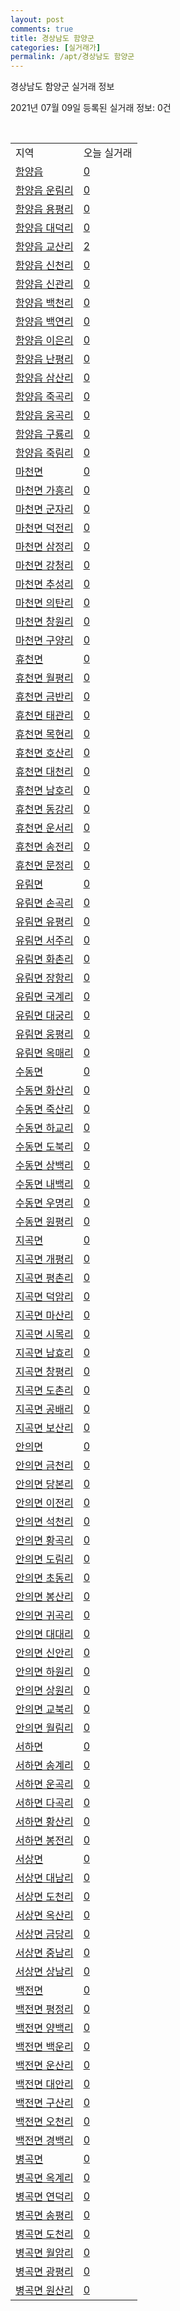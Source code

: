 ```yaml
---
layout: post
comments: true
title: 경상남도 함양군
categories: [실거래가]
permalink: /apt/경상남도 함양군
---
```


경상남도 함양군 실거래 정보

2021년 07월 09일 등록된 실거래 정보: 0건

<script type="text/javascript">
  google.charts.load('current', {'packages':['corechart']});
  google.charts.setOnLoadCallback(drawChart);

  function drawChart() {
    var data = google.visualization.arrayToDataTable([['거래일', '매매', '전월세', '전매'], ['20-07', 12, 2, 0], ['20-08', 10, 7, 0], ['20-09', 9, 1, 0], ['20-10', 11, 5, 0], ['20-11', 16, 5, 0], ['20-12', 11, 4, 0], ['21-01', 17, 3, 0], ['21-02', 12, 6, 0], ['21-03', 15, 5, 0], ['21-04', 12, 7, 0], ['21-05', 16, 2, 0], ['21-06', 8, 3, 0], ['21-07', 1, 0, 0]]);

    var options = {
      title: '최근 유형별 거래량 추이',
      legend: { position: 'bottom' }
    };

    var chart = new google.visualization.LineChart(document.getElementById('columnchart_material'));
    chart.draw(data, (options));
  }
</script>

<div id="columnchart_material" style="width: 95%; margin-left: -35px"></div>
<br>
<table class="sortable">
  <tr>
    <td>지역</td>
    <td>오늘 실거래</td>
  </tr>

  
  <tr class="item">
    <td><a href="경상남도 함양군 함양읍">함양읍</a></td>
    <td><a href="경상남도 함양군 함양읍">0</a></td>
  </tr>
    

  <tr class="item">
    <td><a href="경상남도 함양군 함양읍 운림리">함양읍 운림리</a></td>
    <td><a href="경상남도 함양군 함양읍 운림리">0</a></td>
  </tr>
    

  <tr class="item">
    <td><a href="경상남도 함양군 함양읍 용평리">함양읍 용평리</a></td>
    <td><a href="경상남도 함양군 함양읍 용평리">0</a></td>
  </tr>
    

  <tr class="item">
    <td><a href="경상남도 함양군 함양읍 대덕리">함양읍 대덕리</a></td>
    <td><a href="경상남도 함양군 함양읍 대덕리">0</a></td>
  </tr>
    

  <tr class="item">
    <td><a href="경상남도 함양군 함양읍 교산리">함양읍 교산리</a></td>
    <td><a href="경상남도 함양군 함양읍 교산리">2</a></td>
  </tr>
    

  <tr class="item">
    <td><a href="경상남도 함양군 함양읍 신천리">함양읍 신천리</a></td>
    <td><a href="경상남도 함양군 함양읍 신천리">0</a></td>
  </tr>
    

  <tr class="item">
    <td><a href="경상남도 함양군 함양읍 신관리">함양읍 신관리</a></td>
    <td><a href="경상남도 함양군 함양읍 신관리">0</a></td>
  </tr>
    

  <tr class="item">
    <td><a href="경상남도 함양군 함양읍 백천리">함양읍 백천리</a></td>
    <td><a href="경상남도 함양군 함양읍 백천리">0</a></td>
  </tr>
    

  <tr class="item">
    <td><a href="경상남도 함양군 함양읍 백연리">함양읍 백연리</a></td>
    <td><a href="경상남도 함양군 함양읍 백연리">0</a></td>
  </tr>
    

  <tr class="item">
    <td><a href="경상남도 함양군 함양읍 이은리">함양읍 이은리</a></td>
    <td><a href="경상남도 함양군 함양읍 이은리">0</a></td>
  </tr>
    

  <tr class="item">
    <td><a href="경상남도 함양군 함양읍 난평리">함양읍 난평리</a></td>
    <td><a href="경상남도 함양군 함양읍 난평리">0</a></td>
  </tr>
    

  <tr class="item">
    <td><a href="경상남도 함양군 함양읍 삼산리">함양읍 삼산리</a></td>
    <td><a href="경상남도 함양군 함양읍 삼산리">0</a></td>
  </tr>
    

  <tr class="item">
    <td><a href="경상남도 함양군 함양읍 죽곡리">함양읍 죽곡리</a></td>
    <td><a href="경상남도 함양군 함양읍 죽곡리">0</a></td>
  </tr>
    

  <tr class="item">
    <td><a href="경상남도 함양군 함양읍 웅곡리">함양읍 웅곡리</a></td>
    <td><a href="경상남도 함양군 함양읍 웅곡리">0</a></td>
  </tr>
    

  <tr class="item">
    <td><a href="경상남도 함양군 함양읍 구룡리">함양읍 구룡리</a></td>
    <td><a href="경상남도 함양군 함양읍 구룡리">0</a></td>
  </tr>
    

  <tr class="item">
    <td><a href="경상남도 함양군 함양읍 죽림리">함양읍 죽림리</a></td>
    <td><a href="경상남도 함양군 함양읍 죽림리">0</a></td>
  </tr>
    

  <tr class="item">
    <td><a href="경상남도 함양군 마천면">마천면</a></td>
    <td><a href="경상남도 함양군 마천면">0</a></td>
  </tr>
    

  <tr class="item">
    <td><a href="경상남도 함양군 마천면 가흥리">마천면 가흥리</a></td>
    <td><a href="경상남도 함양군 마천면 가흥리">0</a></td>
  </tr>
    

  <tr class="item">
    <td><a href="경상남도 함양군 마천면 군자리">마천면 군자리</a></td>
    <td><a href="경상남도 함양군 마천면 군자리">0</a></td>
  </tr>
    

  <tr class="item">
    <td><a href="경상남도 함양군 마천면 덕전리">마천면 덕전리</a></td>
    <td><a href="경상남도 함양군 마천면 덕전리">0</a></td>
  </tr>
    

  <tr class="item">
    <td><a href="경상남도 함양군 마천면 삼정리">마천면 삼정리</a></td>
    <td><a href="경상남도 함양군 마천면 삼정리">0</a></td>
  </tr>
    

  <tr class="item">
    <td><a href="경상남도 함양군 마천면 강청리">마천면 강청리</a></td>
    <td><a href="경상남도 함양군 마천면 강청리">0</a></td>
  </tr>
    

  <tr class="item">
    <td><a href="경상남도 함양군 마천면 추성리">마천면 추성리</a></td>
    <td><a href="경상남도 함양군 마천면 추성리">0</a></td>
  </tr>
    

  <tr class="item">
    <td><a href="경상남도 함양군 마천면 의탄리">마천면 의탄리</a></td>
    <td><a href="경상남도 함양군 마천면 의탄리">0</a></td>
  </tr>
    

  <tr class="item">
    <td><a href="경상남도 함양군 마천면 창원리">마천면 창원리</a></td>
    <td><a href="경상남도 함양군 마천면 창원리">0</a></td>
  </tr>
    

  <tr class="item">
    <td><a href="경상남도 함양군 마천면 구양리">마천면 구양리</a></td>
    <td><a href="경상남도 함양군 마천면 구양리">0</a></td>
  </tr>
    

  <tr class="item">
    <td><a href="경상남도 함양군 휴천면">휴천면</a></td>
    <td><a href="경상남도 함양군 휴천면">0</a></td>
  </tr>
    

  <tr class="item">
    <td><a href="경상남도 함양군 휴천면 월평리">휴천면 월평리</a></td>
    <td><a href="경상남도 함양군 휴천면 월평리">0</a></td>
  </tr>
    

  <tr class="item">
    <td><a href="경상남도 함양군 휴천면 금반리">휴천면 금반리</a></td>
    <td><a href="경상남도 함양군 휴천면 금반리">0</a></td>
  </tr>
    

  <tr class="item">
    <td><a href="경상남도 함양군 휴천면 태관리">휴천면 태관리</a></td>
    <td><a href="경상남도 함양군 휴천면 태관리">0</a></td>
  </tr>
    

  <tr class="item">
    <td><a href="경상남도 함양군 휴천면 목현리">휴천면 목현리</a></td>
    <td><a href="경상남도 함양군 휴천면 목현리">0</a></td>
  </tr>
    

  <tr class="item">
    <td><a href="경상남도 함양군 휴천면 호산리">휴천면 호산리</a></td>
    <td><a href="경상남도 함양군 휴천면 호산리">0</a></td>
  </tr>
    

  <tr class="item">
    <td><a href="경상남도 함양군 휴천면 대천리">휴천면 대천리</a></td>
    <td><a href="경상남도 함양군 휴천면 대천리">0</a></td>
  </tr>
    

  <tr class="item">
    <td><a href="경상남도 함양군 휴천면 남호리">휴천면 남호리</a></td>
    <td><a href="경상남도 함양군 휴천면 남호리">0</a></td>
  </tr>
    

  <tr class="item">
    <td><a href="경상남도 함양군 휴천면 동강리">휴천면 동강리</a></td>
    <td><a href="경상남도 함양군 휴천면 동강리">0</a></td>
  </tr>
    

  <tr class="item">
    <td><a href="경상남도 함양군 휴천면 운서리">휴천면 운서리</a></td>
    <td><a href="경상남도 함양군 휴천면 운서리">0</a></td>
  </tr>
    

  <tr class="item">
    <td><a href="경상남도 함양군 휴천면 송전리">휴천면 송전리</a></td>
    <td><a href="경상남도 함양군 휴천면 송전리">0</a></td>
  </tr>
    

  <tr class="item">
    <td><a href="경상남도 함양군 휴천면 문정리">휴천면 문정리</a></td>
    <td><a href="경상남도 함양군 휴천면 문정리">0</a></td>
  </tr>
    

  <tr class="item">
    <td><a href="경상남도 함양군 유림면">유림면</a></td>
    <td><a href="경상남도 함양군 유림면">0</a></td>
  </tr>
    

  <tr class="item">
    <td><a href="경상남도 함양군 유림면 손곡리">유림면 손곡리</a></td>
    <td><a href="경상남도 함양군 유림면 손곡리">0</a></td>
  </tr>
    

  <tr class="item">
    <td><a href="경상남도 함양군 유림면 유평리">유림면 유평리</a></td>
    <td><a href="경상남도 함양군 유림면 유평리">0</a></td>
  </tr>
    

  <tr class="item">
    <td><a href="경상남도 함양군 유림면 서주리">유림면 서주리</a></td>
    <td><a href="경상남도 함양군 유림면 서주리">0</a></td>
  </tr>
    

  <tr class="item">
    <td><a href="경상남도 함양군 유림면 화촌리">유림면 화촌리</a></td>
    <td><a href="경상남도 함양군 유림면 화촌리">0</a></td>
  </tr>
    

  <tr class="item">
    <td><a href="경상남도 함양군 유림면 장항리">유림면 장항리</a></td>
    <td><a href="경상남도 함양군 유림면 장항리">0</a></td>
  </tr>
    

  <tr class="item">
    <td><a href="경상남도 함양군 유림면 국계리">유림면 국계리</a></td>
    <td><a href="경상남도 함양군 유림면 국계리">0</a></td>
  </tr>
    

  <tr class="item">
    <td><a href="경상남도 함양군 유림면 대궁리">유림면 대궁리</a></td>
    <td><a href="경상남도 함양군 유림면 대궁리">0</a></td>
  </tr>
    

  <tr class="item">
    <td><a href="경상남도 함양군 유림면 웅평리">유림면 웅평리</a></td>
    <td><a href="경상남도 함양군 유림면 웅평리">0</a></td>
  </tr>
    

  <tr class="item">
    <td><a href="경상남도 함양군 유림면 옥매리">유림면 옥매리</a></td>
    <td><a href="경상남도 함양군 유림면 옥매리">0</a></td>
  </tr>
    

  <tr class="item">
    <td><a href="경상남도 함양군 수동면">수동면</a></td>
    <td><a href="경상남도 함양군 수동면">0</a></td>
  </tr>
    

  <tr class="item">
    <td><a href="경상남도 함양군 수동면 화산리">수동면 화산리</a></td>
    <td><a href="경상남도 함양군 수동면 화산리">0</a></td>
  </tr>
    

  <tr class="item">
    <td><a href="경상남도 함양군 수동면 죽산리">수동면 죽산리</a></td>
    <td><a href="경상남도 함양군 수동면 죽산리">0</a></td>
  </tr>
    

  <tr class="item">
    <td><a href="경상남도 함양군 수동면 하교리">수동면 하교리</a></td>
    <td><a href="경상남도 함양군 수동면 하교리">0</a></td>
  </tr>
    

  <tr class="item">
    <td><a href="경상남도 함양군 수동면 도북리">수동면 도북리</a></td>
    <td><a href="경상남도 함양군 수동면 도북리">0</a></td>
  </tr>
    

  <tr class="item">
    <td><a href="경상남도 함양군 수동면 상백리">수동면 상백리</a></td>
    <td><a href="경상남도 함양군 수동면 상백리">0</a></td>
  </tr>
    

  <tr class="item">
    <td><a href="경상남도 함양군 수동면 내백리">수동면 내백리</a></td>
    <td><a href="경상남도 함양군 수동면 내백리">0</a></td>
  </tr>
    

  <tr class="item">
    <td><a href="경상남도 함양군 수동면 우명리">수동면 우명리</a></td>
    <td><a href="경상남도 함양군 수동면 우명리">0</a></td>
  </tr>
    

  <tr class="item">
    <td><a href="경상남도 함양군 수동면 원평리">수동면 원평리</a></td>
    <td><a href="경상남도 함양군 수동면 원평리">0</a></td>
  </tr>
    

  <tr class="item">
    <td><a href="경상남도 함양군 지곡면">지곡면</a></td>
    <td><a href="경상남도 함양군 지곡면">0</a></td>
  </tr>
    

  <tr class="item">
    <td><a href="경상남도 함양군 지곡면 개평리">지곡면 개평리</a></td>
    <td><a href="경상남도 함양군 지곡면 개평리">0</a></td>
  </tr>
    

  <tr class="item">
    <td><a href="경상남도 함양군 지곡면 평촌리">지곡면 평촌리</a></td>
    <td><a href="경상남도 함양군 지곡면 평촌리">0</a></td>
  </tr>
    

  <tr class="item">
    <td><a href="경상남도 함양군 지곡면 덕암리">지곡면 덕암리</a></td>
    <td><a href="경상남도 함양군 지곡면 덕암리">0</a></td>
  </tr>
    

  <tr class="item">
    <td><a href="경상남도 함양군 지곡면 마산리">지곡면 마산리</a></td>
    <td><a href="경상남도 함양군 지곡면 마산리">0</a></td>
  </tr>
    

  <tr class="item">
    <td><a href="경상남도 함양군 지곡면 시목리">지곡면 시목리</a></td>
    <td><a href="경상남도 함양군 지곡면 시목리">0</a></td>
  </tr>
    

  <tr class="item">
    <td><a href="경상남도 함양군 지곡면 남효리">지곡면 남효리</a></td>
    <td><a href="경상남도 함양군 지곡면 남효리">0</a></td>
  </tr>
    

  <tr class="item">
    <td><a href="경상남도 함양군 지곡면 창평리">지곡면 창평리</a></td>
    <td><a href="경상남도 함양군 지곡면 창평리">0</a></td>
  </tr>
    

  <tr class="item">
    <td><a href="경상남도 함양군 지곡면 도촌리">지곡면 도촌리</a></td>
    <td><a href="경상남도 함양군 지곡면 도촌리">0</a></td>
  </tr>
    

  <tr class="item">
    <td><a href="경상남도 함양군 지곡면 공배리">지곡면 공배리</a></td>
    <td><a href="경상남도 함양군 지곡면 공배리">0</a></td>
  </tr>
    

  <tr class="item">
    <td><a href="경상남도 함양군 지곡면 보산리">지곡면 보산리</a></td>
    <td><a href="경상남도 함양군 지곡면 보산리">0</a></td>
  </tr>
    

  <tr class="item">
    <td><a href="경상남도 함양군 안의면">안의면</a></td>
    <td><a href="경상남도 함양군 안의면">0</a></td>
  </tr>
    

  <tr class="item">
    <td><a href="경상남도 함양군 안의면 금천리">안의면 금천리</a></td>
    <td><a href="경상남도 함양군 안의면 금천리">0</a></td>
  </tr>
    

  <tr class="item">
    <td><a href="경상남도 함양군 안의면 당본리">안의면 당본리</a></td>
    <td><a href="경상남도 함양군 안의면 당본리">0</a></td>
  </tr>
    

  <tr class="item">
    <td><a href="경상남도 함양군 안의면 이전리">안의면 이전리</a></td>
    <td><a href="경상남도 함양군 안의면 이전리">0</a></td>
  </tr>
    

  <tr class="item">
    <td><a href="경상남도 함양군 안의면 석천리">안의면 석천리</a></td>
    <td><a href="경상남도 함양군 안의면 석천리">0</a></td>
  </tr>
    

  <tr class="item">
    <td><a href="경상남도 함양군 안의면 황곡리">안의면 황곡리</a></td>
    <td><a href="경상남도 함양군 안의면 황곡리">0</a></td>
  </tr>
    

  <tr class="item">
    <td><a href="경상남도 함양군 안의면 도림리">안의면 도림리</a></td>
    <td><a href="경상남도 함양군 안의면 도림리">0</a></td>
  </tr>
    

  <tr class="item">
    <td><a href="경상남도 함양군 안의면 초동리">안의면 초동리</a></td>
    <td><a href="경상남도 함양군 안의면 초동리">0</a></td>
  </tr>
    

  <tr class="item">
    <td><a href="경상남도 함양군 안의면 봉산리">안의면 봉산리</a></td>
    <td><a href="경상남도 함양군 안의면 봉산리">0</a></td>
  </tr>
    

  <tr class="item">
    <td><a href="경상남도 함양군 안의면 귀곡리">안의면 귀곡리</a></td>
    <td><a href="경상남도 함양군 안의면 귀곡리">0</a></td>
  </tr>
    

  <tr class="item">
    <td><a href="경상남도 함양군 안의면 대대리">안의면 대대리</a></td>
    <td><a href="경상남도 함양군 안의면 대대리">0</a></td>
  </tr>
    

  <tr class="item">
    <td><a href="경상남도 함양군 안의면 신안리">안의면 신안리</a></td>
    <td><a href="경상남도 함양군 안의면 신안리">0</a></td>
  </tr>
    

  <tr class="item">
    <td><a href="경상남도 함양군 안의면 하원리">안의면 하원리</a></td>
    <td><a href="경상남도 함양군 안의면 하원리">0</a></td>
  </tr>
    

  <tr class="item">
    <td><a href="경상남도 함양군 안의면 상원리">안의면 상원리</a></td>
    <td><a href="경상남도 함양군 안의면 상원리">0</a></td>
  </tr>
    

  <tr class="item">
    <td><a href="경상남도 함양군 안의면 교북리">안의면 교북리</a></td>
    <td><a href="경상남도 함양군 안의면 교북리">0</a></td>
  </tr>
    

  <tr class="item">
    <td><a href="경상남도 함양군 안의면 월림리">안의면 월림리</a></td>
    <td><a href="경상남도 함양군 안의면 월림리">0</a></td>
  </tr>
    

  <tr class="item">
    <td><a href="경상남도 함양군 서하면">서하면</a></td>
    <td><a href="경상남도 함양군 서하면">0</a></td>
  </tr>
    

  <tr class="item">
    <td><a href="경상남도 함양군 서하면 송계리">서하면 송계리</a></td>
    <td><a href="경상남도 함양군 서하면 송계리">0</a></td>
  </tr>
    

  <tr class="item">
    <td><a href="경상남도 함양군 서하면 운곡리">서하면 운곡리</a></td>
    <td><a href="경상남도 함양군 서하면 운곡리">0</a></td>
  </tr>
    

  <tr class="item">
    <td><a href="경상남도 함양군 서하면 다곡리">서하면 다곡리</a></td>
    <td><a href="경상남도 함양군 서하면 다곡리">0</a></td>
  </tr>
    

  <tr class="item">
    <td><a href="경상남도 함양군 서하면 황산리">서하면 황산리</a></td>
    <td><a href="경상남도 함양군 서하면 황산리">0</a></td>
  </tr>
    

  <tr class="item">
    <td><a href="경상남도 함양군 서하면 봉전리">서하면 봉전리</a></td>
    <td><a href="경상남도 함양군 서하면 봉전리">0</a></td>
  </tr>
    

  <tr class="item">
    <td><a href="경상남도 함양군 서상면">서상면</a></td>
    <td><a href="경상남도 함양군 서상면">0</a></td>
  </tr>
    

  <tr class="item">
    <td><a href="경상남도 함양군 서상면 대남리">서상면 대남리</a></td>
    <td><a href="경상남도 함양군 서상면 대남리">0</a></td>
  </tr>
    

  <tr class="item">
    <td><a href="경상남도 함양군 서상면 도천리">서상면 도천리</a></td>
    <td><a href="경상남도 함양군 서상면 도천리">0</a></td>
  </tr>
    

  <tr class="item">
    <td><a href="경상남도 함양군 서상면 옥산리">서상면 옥산리</a></td>
    <td><a href="경상남도 함양군 서상면 옥산리">0</a></td>
  </tr>
    

  <tr class="item">
    <td><a href="경상남도 함양군 서상면 금당리">서상면 금당리</a></td>
    <td><a href="경상남도 함양군 서상면 금당리">0</a></td>
  </tr>
    

  <tr class="item">
    <td><a href="경상남도 함양군 서상면 중남리">서상면 중남리</a></td>
    <td><a href="경상남도 함양군 서상면 중남리">0</a></td>
  </tr>
    

  <tr class="item">
    <td><a href="경상남도 함양군 서상면 상남리">서상면 상남리</a></td>
    <td><a href="경상남도 함양군 서상면 상남리">0</a></td>
  </tr>
    

  <tr class="item">
    <td><a href="경상남도 함양군 백전면">백전면</a></td>
    <td><a href="경상남도 함양군 백전면">0</a></td>
  </tr>
    

  <tr class="item">
    <td><a href="경상남도 함양군 백전면 평정리">백전면 평정리</a></td>
    <td><a href="경상남도 함양군 백전면 평정리">0</a></td>
  </tr>
    

  <tr class="item">
    <td><a href="경상남도 함양군 백전면 양백리">백전면 양백리</a></td>
    <td><a href="경상남도 함양군 백전면 양백리">0</a></td>
  </tr>
    

  <tr class="item">
    <td><a href="경상남도 함양군 백전면 백운리">백전면 백운리</a></td>
    <td><a href="경상남도 함양군 백전면 백운리">0</a></td>
  </tr>
    

  <tr class="item">
    <td><a href="경상남도 함양군 백전면 운산리">백전면 운산리</a></td>
    <td><a href="경상남도 함양군 백전면 운산리">0</a></td>
  </tr>
    

  <tr class="item">
    <td><a href="경상남도 함양군 백전면 대안리">백전면 대안리</a></td>
    <td><a href="경상남도 함양군 백전면 대안리">0</a></td>
  </tr>
    

  <tr class="item">
    <td><a href="경상남도 함양군 백전면 구산리">백전면 구산리</a></td>
    <td><a href="경상남도 함양군 백전면 구산리">0</a></td>
  </tr>
    

  <tr class="item">
    <td><a href="경상남도 함양군 백전면 오천리">백전면 오천리</a></td>
    <td><a href="경상남도 함양군 백전면 오천리">0</a></td>
  </tr>
    

  <tr class="item">
    <td><a href="경상남도 함양군 백전면 경백리">백전면 경백리</a></td>
    <td><a href="경상남도 함양군 백전면 경백리">0</a></td>
  </tr>
    

  <tr class="item">
    <td><a href="경상남도 함양군 병곡면">병곡면</a></td>
    <td><a href="경상남도 함양군 병곡면">0</a></td>
  </tr>
    

  <tr class="item">
    <td><a href="경상남도 함양군 병곡면 옥계리">병곡면 옥계리</a></td>
    <td><a href="경상남도 함양군 병곡면 옥계리">0</a></td>
  </tr>
    

  <tr class="item">
    <td><a href="경상남도 함양군 병곡면 연덕리">병곡면 연덕리</a></td>
    <td><a href="경상남도 함양군 병곡면 연덕리">0</a></td>
  </tr>
    

  <tr class="item">
    <td><a href="경상남도 함양군 병곡면 송평리">병곡면 송평리</a></td>
    <td><a href="경상남도 함양군 병곡면 송평리">0</a></td>
  </tr>
    

  <tr class="item">
    <td><a href="경상남도 함양군 병곡면 도천리">병곡면 도천리</a></td>
    <td><a href="경상남도 함양군 병곡면 도천리">0</a></td>
  </tr>
    

  <tr class="item">
    <td><a href="경상남도 함양군 병곡면 월암리">병곡면 월암리</a></td>
    <td><a href="경상남도 함양군 병곡면 월암리">0</a></td>
  </tr>
    

  <tr class="item">
    <td><a href="경상남도 함양군 병곡면 광평리">병곡면 광평리</a></td>
    <td><a href="경상남도 함양군 병곡면 광평리">0</a></td>
  </tr>
    

  <tr class="item">
    <td><a href="경상남도 함양군 병곡면 원산리">병곡면 원산리</a></td>
    <td><a href="경상남도 함양군 병곡면 원산리">0</a></td>
  </tr>
    


</table>


    